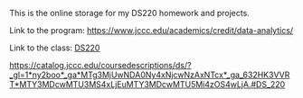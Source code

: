 This is the online storage for my DS220 homework and projects.

Link to the program: https://www.jccc.edu/academics/credit/data-analytics/

Link to the class: [DS220][1]


  [1]: https://catalog.jccc.edu/coursedescriptions/ds/?_gl=1*ny2boo*_ga*MTg3MjUwNDA0Ny4xNjcwNzAxNTcx*_ga_632HK3VVRT*MTY3MDcwMTU3MS4xLjEuMTY3MDcwMTU5Mi4zOS4wLjA.#DS_220

https://catalog.jccc.edu/coursedescriptions/ds/?_gl=1*ny2boo*_ga*MTg3MjUwNDA0Ny4xNjcwNzAxNTcx*_ga_632HK3VVRT*MTY3MDcwMTU3MS4xLjEuMTY3MDcwMTU5Mi4zOS4wLjA.#DS_220